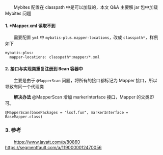 　　Mybites 配置在 classpath 中是可以加载的，本文 Q&A 主要解 jar 包中加载 Mybites 问题

#### 1. *Mapper.xml 读取不到

　　需要配置 `yml` 中 `mybatis-plus.mapper-locations`，改成 `classpath*`，样例如下

```
mybatis-plus:
  mapper-locations: classpath*:mapper/*.xml
```

#### 2. 接口与实现类重复注册到 Bean 容器中

　　主要是由于 `@MapperScan` 问题，将所有的接口都标记为 Mapper 接口，所以导致有同一个代理类

　　**解决办法**
@MapperScan 增加 markerInterface 接口，Mapper 的父类即可。

```
@MapperScan(basePackages = "lsof.fun", markerInterface = BaseMapper.class)
```

### 3. 参考

　　https://www.javatt.com/p/80860
https://segmentfault.com/a/1190000012470056

　　
